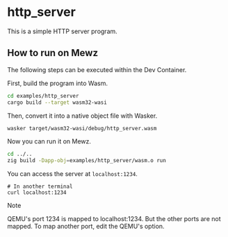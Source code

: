 # http_server

This is a simple HTTP server program.

## How to run on Mewz

The following steps can be executed within the Dev Container.

First, build the program into Wasm.

```sh
cd examples/http_server
cargo build --target wasm32-wasi
```

Then, convert it into a native object file with Wasker.

```sh
wasker target/wasm32-wasi/debug/http_server.wasm
```

Now you can run it on Mewz.

```sh
cd ../..
zig build -Dapp-obj=examples/http_server/wasm.o run
```

You can access the server at `localhost:1234`.

```
# In another terminal
curl localhost:1234
```

> [!NOTE]
> QEMU's port 1234 is mapped to localhost:1234. But the other ports are not mapped.
> To map another port, edit the QEMU's option.
